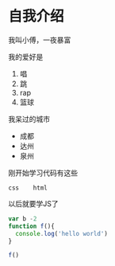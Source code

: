 # 自我介绍

我叫小傅，一夜暴富

我的爱好是

1. 唱
2. 跳
3. rap
4. 篮球

我呆过的城市

* 成都
* 达州
* 泉州

刚开始学习代码有这些

    css    html

    
    
以后就要学JS了

```javascript
var b -2
function f(){
  console.log('hello world')
}

f()
```
